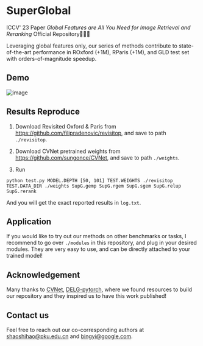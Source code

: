 # SuperGlobal
ICCV' 23 Paper *Global Features are All You Need for Image Retrieval and Reranking* Official Repository🚀🚀🚀

Leveraging global features only, our series of methods contribute to state-of-the-art performance in ROxford (+1M), RParis (+1M), and GLD test set with orders-of-magnitude speedup.

## Demo

![image](https://github.com/ShihaoShao-GH/SuperGlobal/blob/main/demo.gif)

## Results Reproduce

1) Download Revisited Oxford & Paris from https://github.com/filipradenovic/revisitop, and
save to path `./revisitop`.

2) Download CVNet pretrained weights from https://github.com/sungonce/CVNet, and save to path `./weights`.

3) Run 

`python test.py MODEL.DEPTH [50, 101] TEST.WEIGHTS ./revisitop TEST.DATA_DIR ./weights
SupG.gemp SupG.rgem SupG.sgem SupG.relup SupG.rerank`

And you will get the exact reported results in `log.txt`.

## Application

If you would like to try out our methods on other benchmarks or tasks, 
I recommend to go over `./modules` in this repository, and plug in your desired 
modules. They are very easy to use, and can be directly attached to your trained model!

## Acknowledgement

Many thanks to [CVNet](https://github.com/sungonce/CVNet), [DELG-pytorch](https://github.com/feymanpriv/DELG),
where we found resources to build our repository 
and they inspired us to have this work published!

## Contact us

Feel free to reach out our co-corresponding authors at shaoshihao@pku.edu.cn and bingyi@google.com.
